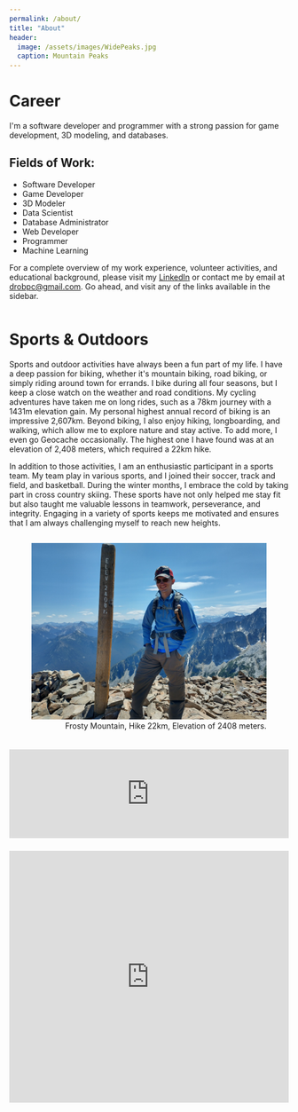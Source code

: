 ```yaml
---
permalink: /about/
title: "About"
header:
  image: /assets/images/WidePeaks.jpg
  caption: Mountain Peaks
---
```

<div>
  <h1>Career</h1>
  <p>I'm a software developer and programmer with a strong passion for game development, 3D modeling, and databases.</p>
  <h2>Fields of Work:</h2>
  <ul>
    <li>Software Developer</li>
    <li>Game Developer</li>
    <li>3D Modeler</li>
    <li>Data Scientist</li>
    <li>Database Administrator</li>
    <li>Web Developer</li>
    <li>Programmer</li>
    <li>Machine Learning</li>
  </ul>
  <p>For a complete overview of my work experience, volunteer activities, and educational background, please visit my <a href="https://www.linkedin.com/in/danielrozek/" target="_blank">LinkedIn</a> or contact me by email at <a href="mailto:drobpc@gmail.com">drobpc@gmail.com</a>. Go ahead, and visit any of the links available in the sidebar.</p>
</div>
<div style="display: flex; align-items: center; flex-direction: column;">
  <div style="flex: 1;">
    <h1>Sports & Outdoors</h1>
    <p>Sports and outdoor activities have always been a fun part of my life. I have a deep passion for biking, whether it's mountain biking, road biking, or simply riding around town for errands. I bike during all four seasons, but I keep a close watch on the weather and road conditions. My cycling adventures have taken me on long rides, such as a 78km journey with a 1431m elevation gain. My personal highest annual record of biking is an impressive 2,607km. Beyond biking, I also enjoy hiking, longboarding, and walking, which allow me to explore nature and stay active. To add more, I even go Geocache occasionally. The highest one I have found was at an elevation of 2,408 meters, which required a 22km hike.</p>
    <p>In addition to those activities, I am an enthusiastic participant in a sports team. My team play in various sports, and I joined their soccer, track and field, and basketball. During the winter months, I embrace the cold by taking part in cross country skiing. These sports have not only helped me stay fit but also taught me valuable lessons in teamwork, perseverance, and integrity. Engaging in a variety of sports keeps me motivated and ensures that I am always challenging myself to reach new heights.</p>
  </div>
  <div style="flex: 1; text-align: right;">
    <figure>
      <img src="/assets/images/FrostyMtn.jpg" alt="Frosty Mountain in Summer">
      <figcaption>Frosty Mountain, Hike 22km, Elevation of 2408 meters.</figcaption>
    </figure>
  </div>
</div>
<div style="display: flex; align-items: center; flex-direction: column; margin-top: 20px; text-align: center; width: 100%;">
  <div style="margin-bottom: 20px; width: 100%; max-width: 800px;">
    <iframe height="160" width="100%" frameborder="0" allowtransparency="true" scrolling="no" src="https://www.strava.com/athletes/98167640/activity-summary/5717d04d7ef24409064cfa9007cfd1b7a9742224"></iframe>
  </div>
  <div style="width: 100%; max-width: 800px;">
    <iframe height="454" width="100%" frameborder="0" allowtransparency="true" scrolling="no" src="https://www.strava.com/athletes/98167640/latest-rides/5717d04d7ef24409064cfa9007cfd1b7a9742224"></iframe>
  </div>
</div>

